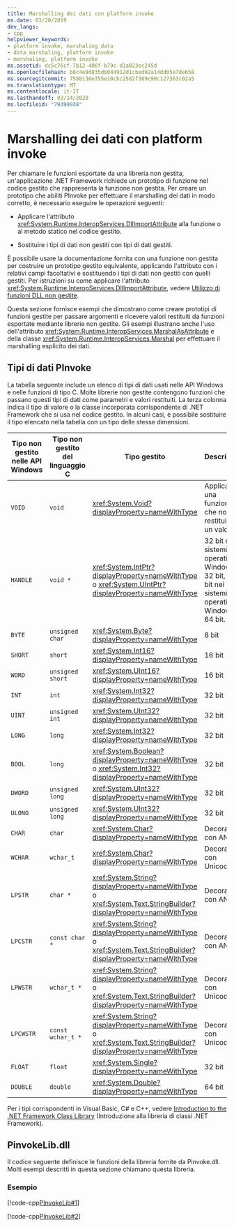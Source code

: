```yaml
---
title: Marshalling dei dati con platform invoke
ms.date: 03/20/2019
dev_langs:
- cpp
helpviewer_keywords:
- platform invoke, marshaling data
- data marshaling, platform invoke
- marshaling, platform invoke
ms.assetid: dc5c76cf-7b12-406f-b79c-d1a023ec245d
ms.openlocfilehash: b8c4e9d835db044912d1cbed92a14dd05e7de658
ms.sourcegitcommit: 7588136e355e10cbc2582f389c90c127363c02a5
ms.translationtype: MT
ms.contentlocale: it-IT
ms.lasthandoff: 03/14/2020
ms.locfileid: "79399938"
---
```

# <a name="marshaling-data-with-platform-invoke"></a>Marshalling dei dati con platform invoke

Per chiamare le funzioni esportate da una libreria non gestita, un'applicazione .NET Framework richiede un prototipo di funzione nel codice gestito che rappresenta la funzione non gestita. Per creare un prototipo che abiliti PInvoke per effettuare il marshalling dei dati in modo corretto, è necessario eseguire le operazioni seguenti:

- Applicare l'attributo <xref:System.Runtime.InteropServices.DllImportAttribute> alla funzione o al metodo statico nel codice gestito.

- Sostituire i tipi di dati non gestiti con tipi di dati gestiti.

È possibile usare la documentazione fornita con una funzione non gestita per costruire un prototipo gestito equivalente, applicando l'attributo con i relativi campi facoltativi e sostituendo i tipi di dati non gestiti con quelli gestiti. Per istruzioni su come applicare l'attributo <xref:System.Runtime.InteropServices.DllImportAttribute>, vedere [Utilizzo di funzioni DLL non gestite](consuming-unmanaged-dll-functions.md).

Questa sezione fornisce esempi che dimostrano come creare prototipi di funzioni gestite per passare argomenti e ricevere valori restituiti da funzioni esportate mediante librerie non gestite. Gli esempi illustrano anche l'uso dell'attributo <xref:System.Runtime.InteropServices.MarshalAsAttribute> e della classe <xref:System.Runtime.InteropServices.Marshal> per effettuare il marshalling esplicito dei dati.

## <a name="platform-invoke-data-types"></a>Tipi di dati PInvoke

La tabella seguente include un elenco di tipi di dati usati nelle API Windows e nelle funzioni di tipo C. Molte librerie non gestite contengono funzioni che passano questi tipi di dati come parametri e valori restituiti. La terza colonna indica il tipo di valore o la classe incorporata corrispondente di .NET Framework che si usa nel codice gestito. In alcuni casi, è possibile sostituire il tipo elencato nella tabella con un tipo delle stesse dimensioni.

|Tipo non gestito nelle API Windows|Tipo non gestito del linguaggio C|Tipo gestito|Descrizione|
|--------------------------------|-------------------------------|------------------------|-----------------|
|`VOID`|`void`|<xref:System.Void?displayProperty=nameWithType>|Applicato a una funzione che non restituisce un valore.|
|`HANDLE`|`void *`|<xref:System.IntPtr?displayProperty=nameWithType> o <xref:System.UIntPtr?displayProperty=nameWithType>|32 bit nei sistemi operativi Windows a 32 bit, 64 bit nei sistemi operativi Windows a 64 bit.|
|`BYTE`|`unsigned char`|<xref:System.Byte?displayProperty=nameWithType>|8 bit|
|`SHORT`|`short`|<xref:System.Int16?displayProperty=nameWithType>|16 bit|
|`WORD`|`unsigned short`|<xref:System.UInt16?displayProperty=nameWithType>|16 bit|
|`INT`|`int`|<xref:System.Int32?displayProperty=nameWithType>|32 bit|
|`UINT`|`unsigned int`|<xref:System.UInt32?displayProperty=nameWithType>|32 bit|
|`LONG`|`long`|<xref:System.Int32?displayProperty=nameWithType>|32 bit|
|`BOOL`|`long`|<xref:System.Boolean?displayProperty=nameWithType> o <xref:System.Int32?displayProperty=nameWithType>|32 bit|
|`DWORD`|`unsigned long`|<xref:System.UInt32?displayProperty=nameWithType>|32 bit|
|`ULONG`|`unsigned long`|<xref:System.UInt32?displayProperty=nameWithType>|32 bit|
|`CHAR`|`char`|<xref:System.Char?displayProperty=nameWithType>|Decorare con ANSI.|
|`WCHAR`|`wchar_t`|<xref:System.Char?displayProperty=nameWithType>|Decorare con Unicode.|
|`LPSTR`|`char *`|<xref:System.String?displayProperty=nameWithType> o <xref:System.Text.StringBuilder?displayProperty=nameWithType>|Decorare con ANSI.|
|`LPCSTR`|`const char *`|<xref:System.String?displayProperty=nameWithType> o <xref:System.Text.StringBuilder?displayProperty=nameWithType>|Decorare con ANSI.|
|`LPWSTR`|`wchar_t *`|<xref:System.String?displayProperty=nameWithType> o <xref:System.Text.StringBuilder?displayProperty=nameWithType>|Decorare con Unicode.|
|`LPCWSTR`|`const wchar_t *`|<xref:System.String?displayProperty=nameWithType> o <xref:System.Text.StringBuilder?displayProperty=nameWithType>|Decorare con Unicode.|
|`FLOAT`|`float`|<xref:System.Single?displayProperty=nameWithType>|32 bit|
|`DOUBLE`|`double`|<xref:System.Double?displayProperty=nameWithType>|64 bit|

Per i tipi corrispondenti in Visual Basic, C# e C++, vedere [Introduction to the .NET Framework Class Library](../../standard/class-library-overview.md#system-namespace) (Introduzione alla libreria di classi .NET Framework).

## <a name="pinvokelibdll"></a>PinvokeLib.dll

Il codice seguente definisce le funzioni della libreria fornite da Pinvoke.dll. Molti esempi descritti in questa sezione chiamano questa libreria.

### <a name="example"></a>Esempio

[!code-cpp[PInvokeLib#1](../../../samples/snippets/cpp/VS_Snippets_CLR/pinvokelib/cpp/pinvokelib.cpp#1)]

[!code-cpp[PInvokeLib#2](../../../samples/snippets/cpp/VS_Snippets_CLR/pinvokelib/cpp/pinvokelib.h#2)]
